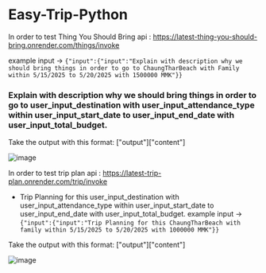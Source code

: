 # Easy-Trip-Python

In order to test Thing You Should Bring api : https://latest-thing-you-should-bring.onrender.com/things/invoke

example input -> `{"input":{"input":"Explain with description why we should bring things in order to go to ChaungTharBeach with Family within 5/15/2025 to 5/20/2025 with 1500000 MMK"}}`

### Explain with description why we should bring things in order to go to user_input_destination with user_input_attendance_type within user_input_start_date to user_input_end_date with user_input_total_budget.

Take the output with this format: ["output"]["content"]

![image](https://github.com/user-attachments/assets/396db341-beaa-4253-8d22-1ea2aab57747)

In order to test trip plan api : https://latest-trip-plan.onrender.com/trip/invoke

- Trip Planning for this user_input_destination with user_input_attendance_type within user_input_start_date to user_input_end_date with user_input_total_budget.
  example input -> `{"input":{"input":"Trip Planning for this ChaungTharBeach with family within 5/15/2025 to 5/20/2025 with 1000000 MMK"}}`

Take the output with this format: ["output"]["content"]

![image](https://github.com/user-attachments/assets/90bc5e9a-4a1a-463f-bba7-cb6f63b681f7)
